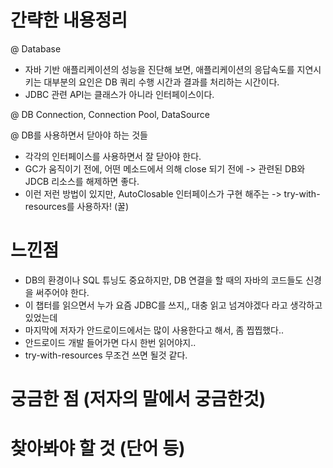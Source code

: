 # 간략한 내용정리

@ Database
- 자바 기반 애플리케이션의 성능을 진단해 보면, 애플리케이션의 응답속도를 지연시키는 대부분의 요인은 DB 쿼리 수행 시간과 결과를 처리하는 시간이다.
- JDBC 관련 API는 클래스가 아니라 인터페이스이다.

@ DB Connection, Connection Pool, DataSource

@ DB를 사용하면서 닫아야 하는 것들
- 각각의 인터페이스를 사용하면서 잘 닫아야 한다.
- GC가 움직이기 전에, 어떤 메소드에서 의해 close 되기 전에 -> 관련된 DB와 JDCB 리소스를 해제하면 좋다.
- 이런 저런 방법이 있지만, AutoClosable 인터페이스가 구현 해주는 -> try-with-resources를 사용하자! (꿀)

# 느낀점
- DB의 환경이나 SQL 튜닝도 중요하지만, DB 연결을 할 때의 자바의 코드들도 신경을 써주어야 한다.
- 이 챕터를 읽으면서 누가 요즘 JDBC를 쓰지,, 대충 읽고 넘겨야겠다 라고 생각하고 있었는데
- 마지막에 저자가 안드로이드에서는 많이 사용한다고 해서, 좀 찝찝했다..
- 안드로이드 개발 들어가면 다시 한번 읽어야지..
- try-with-resources 무조건 쓰면 될것 같다.


# 궁금한 점 (저자의 말에서 궁금한것)


# 찾아봐야 할 것 (단어 등)
